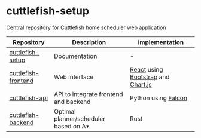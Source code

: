 # cuttlefish-setup
Central repository for Cuttlefish home scheduler web application

| Repository | Description | Implementation |
| --- | --- | --- |
| [cuttlefish-setup](https://github.com/kevinmcareavey/cuttlefish-setup) | Documentation | - |
| [cuttlefish-frontend](https://github.com/kevinmcareavey/cuttlefish-frontend) | Web interface | [React](https://react.dev/) using [Bootstrap](https://getbootstrap.com/) and [Chart.js](https://www.chartjs.org/) |
| [cuttlefish-api](https://github.com/kevinmcareavey/cuttlefish-api) | API to integrate frontend and backend | Python using [Falcon](https://falcon.readthedocs.io/en/stable/) |
| [cuttlefish-backend](https://github.com/kevinmcareavey/cuttlefish-backend) | Optimal planner/scheduler based on A* | Rust |

